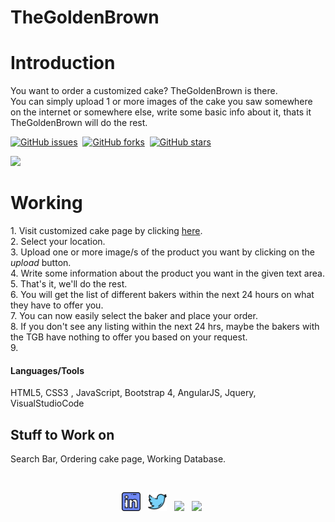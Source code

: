 
# TheGoldenBrown



<h1>Introduction</h1>
<p>You want to order a customized cake? TheGoldenBrown is there.
<br>
You can simply upload 1 or more images of the cake you saw somewhere on the internet or somewhere else, write some basic info about it, thats it <br>
TheGoldenBrown will do the rest.

<a href="https://github.com/NikhilMalhotra2000/TheGoldenBrown/issues"><img alt="GitHub issues" src="https://img.shields.io/github/issues/NikhilMalhotra2000/TheGoldenBrown"></a>   &nbsp;<a href="https://github.com/NikhilMalhotra2000/TheGoldenBrown/network"><img alt="GitHub forks" src="https://img.shields.io/github/forks/NikhilMalhotra2000/TheGoldenBrown"></a> &nbsp;<a href="https://github.com/NikhilMalhotra2000/TheGoldenBrown/stargazers"><img alt="GitHub stars" src="https://img.shields.io/github/stars/NikhilMalhotra2000/TheGoldenBrown"></a>
</p>
<p>


<img src="https://i.ibb.co/3BWpFHj/ezgif-com-optimize.gif"  border="0" />



<h1>Working</h1>
1. Visit customized cake page by clicking <a href="#">here</a>.<br>
2. Select your location.<br>
3. Upload one or more image/s of the product you want by clicking on the <i>upload</i> button.<br>
4. Write some information about the product you want in the given text area.<br>
5. That's it, we'll do the rest.<br>
6. You will get the list of different bakers within the next 24 hours on what they have to offer you.<br>
7. You can now easily select the baker and place your order.<br>
8. If you don't see any listing within the next 24 hrs, maybe the bakers with the TGB have nothing to offer you based on your request.<br>
9. </p>
<h4>Languages/Tools</h4>
HTML5, CSS3 , JavaScript, Bootstrap 4, AngularJS, Jquery, VisualStudioCode

<h2>Stuff to Work on</h2>
Search Bar, Ordering cake page, Working Database.
</p><br>

<p align='center'>
   <a href="https://www.linkedin.com/in/nikhil-malhotra-3b8202175/"><img height="30" src="https://raw.githubusercontent.com/8bithemant/8bithemant/master/linkedin.png?raw=true"></a>&nbsp;&nbsp;
<a href="https://twitter.com/nikhilm2000"><img height="30" src="https://raw.githubusercontent.com/8bithemant/8bithemant/master/twitter.png?raw=true"></a>&nbsp;&nbsp;
<a href="https://www.instagram.com/nikhil_malhotra__/"><img height="30" src="https://cdn.iconscout.com/icon/free/png-512/instagram-221-838384.png"></a>&nbsp;&nbsp;
<a href="https://www.facebook.com/nikhilmalhotra1212/"><img height="30" src="https://www.jing.fm/clipimg/full/1-14839_facebook-icon-clip-art-facebook-logo-cartoon-transparent.png"></a>&nbsp;&nbsp;
&nbsp;&nbsp;
 </p>





